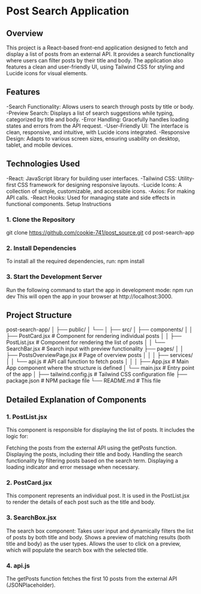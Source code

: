 # Post Search Application

## Overview
This project is a React-based front-end application designed to fetch and display a list of posts from an external API. It provides a search functionality where users can filter posts by their title and body. The application also features a clean and user-friendly UI, using Tailwind CSS for styling and Lucide icons for visual elements.

## Features
-Search Functionality: Allows users to search through posts by title or body.
-Preview Search: Displays a list of search suggestions while typing, categorized by title and body.
-Error Handling: Gracefully handles loading states and errors from the API request.
-User-Friendly UI: The interface is clean, responsive, and intuitive, with Lucide icons integrated.
-Responsive Design: Adapts to various screen sizes, ensuring usability on desktop, tablet, and mobile devices.

## Technologies Used
-React: JavaScript library for building user interfaces.
-Tailwind CSS: Utility-first CSS framework for designing responsive layouts.
-Lucide Icons: A collection of simple, customizable, and accessible icons.
-Axios: For making API calls.
-React Hooks: Used for managing state and side effects in functional components.
Setup Instructions

### 1. Clone the Repository
git clone https://github.com/cookie-741/post_source.git
cd post-search-app

### 2. Install Dependencies
To install all the required dependencies, run:
npm install

### 3. Start the Development Server
Run the following command to start the app in development mode:
npm run dev
This will open the app in your browser at http://localhost:3000.

## Project Structure

post-search-app/
│
├── public/
│   └── 
│
├── src/
│   ├── components/
│   │   ├── PostCard.jsx     # Component for rendering individual posts
│   │   ├── PostList.jsx     # Component for rendering the list of posts
│   │   └── SearchBar.jsx    # Search input with preview functionality
├── pages/
│   │   ├── PostsOverviewPage.jsx     # Page of overview posts
│   │
│   ├── services/
│   │   └── api.js           # API call function to fetch posts
│   │
│   ├── App.jsx              # Main App component where the structure is defined
│   └── main.jsx             # Entry point of the app
│
├── tailwind.config.js       # Tailwind CSS configuration file
├── package.json             # NPM package file
└── README.md                # This file


## Detailed Explanation of Components

### 1. PostList.jsx
This component is responsible for displaying the list of posts. It includes the logic for:

Fetching the posts from the external API using the getPosts function.
Displaying the posts, including their title and body.
Handling the search functionality by filtering posts based on the search term.
Displaying a loading indicator and error message when necessary.

### 2. PostCard.jsx
This component represents an individual post. It is used in the PostList.jsx to render the details of each post such as the title and body.

### 3. SearchBox.jsx
The search box component:
Takes user input and dynamically filters the list of posts by both title and body.
Shows a preview of matching results (both title and body) as the user types.
Allows the user to click on a preview, which will populate the search box with the selected title.

### 4. api.js
The getPosts function fetches the first 10 posts from the external API (JSONPlaceholder).

